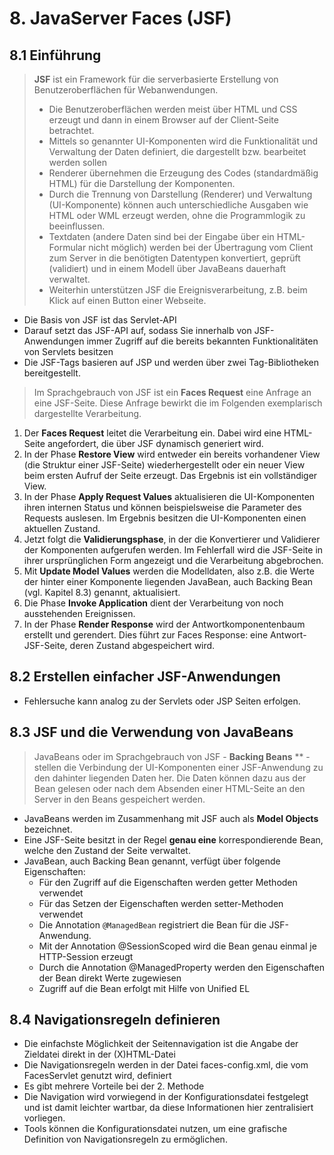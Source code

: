 # 8. JavaServer Faces (JSF)

## 8.1 Einführung


> **JSF** ist ein Framework für die serverbasierte Erstellung von Benutzeroberflächen für Webanwendungen. 
> - Die Benutzeroberflächen werden meist über HTML und CSS erzeugt und dann in einem Browser auf der Client-Seite betrachtet.
> - Mittels so genannter UI-Komponenten wird die Funktionalität und Verwaltung der Daten definiert, die dargestellt bzw. bearbeitet werden sollen
> - Renderer übernehmen die Erzeugung des Codes (standardmäßig HTML) für die Darstellung der Komponenten.
> - Durch die Trennung von Darstellung (Renderer) und Verwaltung (UI-Komponente) können auch unterschiedliche Ausgaben wie HTML oder WML erzeugt werden, ohne die Programmlogik zu beeinflussen. 
> - Textdaten (andere Daten sind bei der Eingabe über ein HTML-Formular nicht möglich) werden bei der Übertragung vom Client zum Server in die benötigten Datentypen konvertiert, geprüft (validiert) und in einem Modell über JavaBeans dauerhaft verwaltet.
> - Weiterhin unterstützen JSF die Ereignisverarbeitung, z.B. beim Klick auf einen Button einer Webseite.

- Die Basis von JSF ist das Servlet-API 
- Darauf setzt das JSF-API auf, sodass Sie innerhalb von JSF-Anwendungen immer Zugriff auf die bereits bekannten Funktionalitäten von Servlets besitzen
- Die JSF-Tags basieren auf JSP und werden über zwei Tag-Bibliotheken bereitgestellt.

> Im Sprachgebrauch von JSF ist ein **Faces Request** eine Anfrage an eine JSF-Seite. Diese Anfrage bewirkt die im Folgenden exemplarisch dargestellte Verarbeitung.


1. Der **Faces Request** leitet die Verarbeitung ein. Dabei wird eine HTML-Seite angefordert, die über JSF dynamisch generiert wird.
2. In der Phase **Restore View** wird entweder ein bereits vorhandener View (die Struktur einer JSF-Seite) wiederhergestellt oder ein neuer View beim ersten Aufruf der Seite erzeugt. Das Ergebnis ist ein vollständiger View.
3. In der Phase **Apply Request Values** aktualisieren die UI-Komponenten ihren internen Status und können beispielsweise die Parameter des Requests auslesen. Im Ergebnis besitzen die UI-Komponenten einen aktuellen Zustand.
4. Jetzt folgt die **Validierungsphase**, in der die Konvertierer und Validierer der Komponenten aufgerufen werden. Im Fehlerfall wird die JSF-Seite in ihrer ursprünglichen Form angezeigt und die Verarbeitung abgebrochen. 
5. Mit **Update Model Values** werden die Modelldaten, also z.B. die Werte der hinter einer Komponente liegenden JavaBean, auch Backing Bean (vgl. Kapitel 8.3) genannt, aktualisiert. 
6. Die Phase **Invoke Application** dient der Verarbeitung von noch ausstehenden Ereignissen.
7. In der Phase **Render Response** wird der Antwortkomponentenbaum erstellt und gerendert. Dies führt zur Faces Response: eine Antwort-JSF-Seite, deren Zustand abgespeichert wird.

## 8.2 Erstellen einfacher JSF-Anwendungen

- Fehlersuche kann analog zu der Servlets oder JSP Seiten erfolgen.

## 8.3 JSF und die Verwendung von JavaBeans

> JavaBeans oder im Sprachgebrauch von JSF - **Backing Beans** ** - stellen die Verbindung der UI-Komponenten einer JSF-Anwendung zu den dahinter liegenden Daten her. Die Daten können dazu aus der Bean gelesen oder nach dem Absenden einer HTML-Seite an den Server in den Beans gespeichert werden. 

- JavaBeans werden im Zusammenhang mit JSF auch als **Model Objects** bezeichnet. 
- Eine JSF-Seite besitzt in der Regel **genau eine** korrespondierende Bean, welche den Zustand der Seite verwaltet.
- JavaBean, auch Backing Bean genannt, verfügt über folgende Eigenschaften:
  - Für den Zugriff auf die Eigenschaften werden getter Methoden verwendet
  - Für das Setzen der Eigenschaften werden setter-Methoden verwendet
  - Die Annotation `@ManagedBean` registriert die Bean für die JSF-Anwendung.
  - Mit der Annotation @SessionScoped wird die Bean genau einmal je HTTP-Session erzeugt
  - Durch die Annotation @ManagedProperty werden den Eigenschaften der Bean direkt Werte zugewiesen
  - Zugriff auf die Bean erfolgt mit Hilfe von Unified EL

## 8.4 Navigationsregeln definieren

- Die einfachste Möglichkeit der Seitennavigation ist die Angabe der Zieldatei direkt in der (X)HTML-Datei
-  Die Navigationsregeln werden in der Datei faces-config.xml, die vom FacesServlet genutzt wird, definiert
-  Es gibt mehrere Vorteile bei der 2. Methode
  - Die Navigation wird vorwiegend in der Konfigurationsdatei festgelegt und ist damit leichter wartbar, da diese Informationen hier zentralisiert vorliegen.
  -  Tools können die Konfigurationsdatei nutzen, um eine grafische Definition von Navigationsregeln zu ermöglichen.
